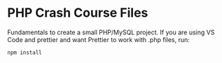 # PHP Crash Course Files

Fundamentals to create a small PHP/MySQL project.
If you are using VS Code and prettier and want Prettier to work with .php files, run:

```
npm install
```